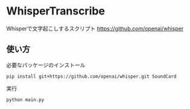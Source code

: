 # WhisperTranscribe
Whisperで文字起こしするスクリプト
https://github.com/openai/whisper

## 使い方
必要なパッケージのインストール

    pip install git+https://github.com/openai/whisper.git SoundCard

実行
```bash
python main.py
```